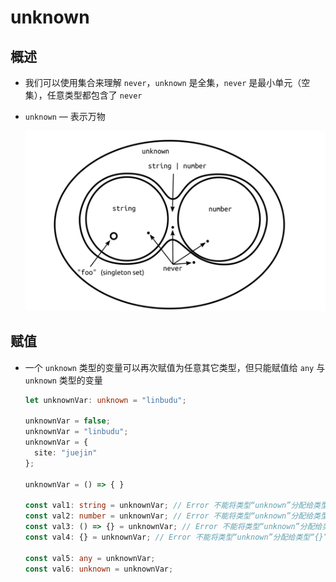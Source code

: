 # unknown

## 概述

- 我们可以使用集合来理解 `never`，`unknown`  是全集，`never` 是最小单元（空集），任意类型都包含了 `never`

- `unknown` — 表示万物

  ![包含关系](image/包含关系.png)

## 赋值

- 一个 `unknown` 类型的变量可以再次赋值为任意其它类型，但只能赋值给 `any` 与 `unknown` 类型的变量

  ```ts
  let unknownVar: unknown = "linbudu";

  unknownVar = false;
  unknownVar = "linbudu";
  unknownVar = {
    site: "juejin"
  };

  unknownVar = () => { }

  const val1: string = unknownVar; // Error 不能将类型“unknown”分配给类型“string”
  const val2: number = unknownVar; // Error 不能将类型“unknown”分配给类型“number”
  const val3: () => {} = unknownVar; // Error 不能将类型“unknown”分配给类型“() => {}”
  const val4: {} = unknownVar; // Error 不能将类型“unknown”分配给类型“{}”

  const val5: any = unknownVar;
  const val6: unknown = unknownVar;
  ```

